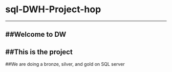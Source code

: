 # sql-DWH-Project-hop
---
##Welcome to **DW**
---
##This is the project
---
##We are doing a bronze, silver, and gold on SQL server
